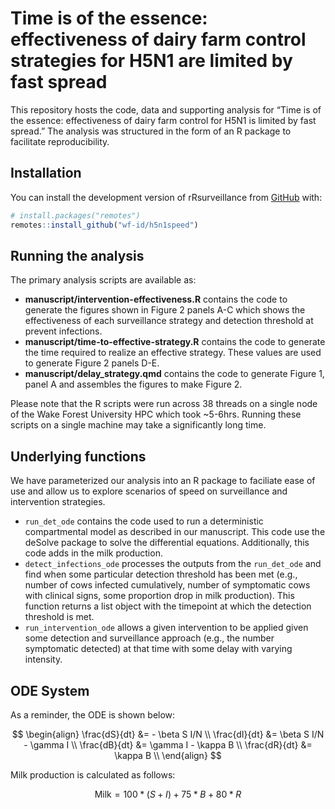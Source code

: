 
<!-- README.md is generated from README.Rmd. Please edit that file -->

# Time is of the essence: effectiveness of dairy farm control strategies for H5N1 are limited by fast spread

<!-- badges: start -->
<!-- badges: end -->

This repository hosts the code, data and supporting analysis for “Time
is of the essence: effectiveness of dairy farm control for H5N1 is
limited by fast spread.” The analysis was structured in the form of an R
package to facilitate reproducibility.

## Installation

You can install the development version of rRsurveillance from
[GitHub](https://github.com/) with:

``` r
# install.packages("remotes")
remotes::install_github("wf-id/h5n1speed")
```

## Running the analysis

The primary analysis scripts are available as:

- **manuscript/intervention-effectiveness.R** contains the code to
  generate the figures shown in Figure 2 panels A-C which shows the
  effectiveness of each surveillance strategy and detection threshold at
  prevent infections.
- **manuscript/time-to-effective-strategy.R** contains the code to
  generate the time required to realize an effective strategy. These
  values are used to generate Figure 2 panels D-E.
- **manuscript/delay_strategy.qmd** contains the code to generate Figure
  1, panel A and assembles the figures to make Figure 2.

Please note that the R scripts were run across 38 threads on a single
node of the Wake Forest University HPC which took ~5-6hrs. Running these
scripts on a single machine may take a significantly long time.

## Underlying functions

We have parameterized our analysis into an R package to faciliate ease
of use and allow us to explore scenarios of speed on surveillance and
intervention strategies.

- `run_det_ode` contains the code used to run a deterministic
  compartmental model as described in our manuscript. This code use the
  deSolve package to solve the differential equations. Additionally,
  this code adds in the milk production.
- `detect_infections_ode` processes the outputs from the `run_det_ode`
  and find when some particular detection threshold has been met (e.g.,
  number of cows infected cumulatively, number of symptomatic cows with
  clinical signs, some proportion drop in milk production). This
  function returns a list object with the timepoint at which the
  detection threshold is met.
- `run_intervention_ode` allows a given intervention to be applied given
  some detection and surveillance approach (e.g., the number symptomatic
  detected) at that time with some delay with varying intensity.

## ODE System

As a reminder, the ODE is shown below:

$$
\begin{align}
  \frac{dS}{dt} &= - \beta S I/N \\
  \frac{dI}{dt} &= \beta S I/N - \gamma I \\
  \frac{dB}{dt} &= \gamma I - \kappa B \\
  \frac{dR}{dt} &= \kappa B \\
\end{align}
$$

Milk production is calculated as follows:

$$
\text{Milk} = 100 * (S + I) + 75 * B + 80 * R 
$$
